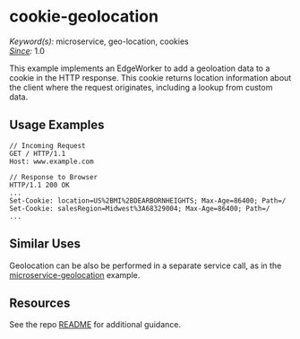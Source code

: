 # cookie-geolocation

*Keyword(s):* microservice, geo-location, cookies<br>
*[Since](https://learn.akamai.com/en-us/webhelp/edgeworkers/edgeworkers-user-guide/GUID-14077BCA-0D9F-422C-8273-2F3E37339D5B.html):* 1.0

This example implements an EdgeWorker to add a geoloation data to a cookie in the HTTP response.  This cookie returns location information about the client where the request originates, including a lookup from custom data.

## Usage Examples

````
// Incoming Request
GET / HTTP/1.1
Host: www.example.com

// Response to Browser
HTTP/1.1 200 OK
...
Set-Cookie: location=US%2BMI%2BDEARBORNHEIGHTS; Max-Age=86400; Path=/
Set-Cookie: salesRegion=Midwest%3A68329004; Max-Age=86400; Path=/
...
````
## Similar Uses

Geolocation can be also be performed in a separate service call, as in the [microservice-geolocation](../microservice-geolocation/) example.

## Resources
See the repo [README](https://github.com/akamai/edgeworkers-examples#Resources) for additional guidance.
